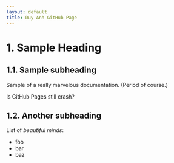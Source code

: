 ```yaml
---
layout: default
title: Duy Anh GitHub Page
---
```


# 1. Sample Heading

## 1.1. Sample subheading

Sample of a really marvelous documentation. (Period of course.)

Is GitHub Pages still crash?

<script src="https://gist.github.com/dduyanhhoang/2de3f4ee208d08cf6e61360f0b589e33.js"></script>

## 1.2. Another subheading

List of _beautiful minds_:
- foo
- bar
- baz